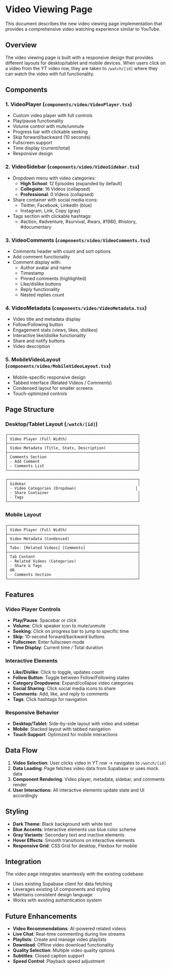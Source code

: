 # Video Viewing Page

This document describes the new video viewing page implementation that provides a comprehensive video watching experience similar to YouTube.

## Overview

The video viewing page is built with a responsive design that provides different layouts for desktop/tablet and mobile devices. When users click on a video from the YT video row, they are taken to `/watch/[id]` where they can watch the video with full functionality.

## Components

### 1. VideoPlayer (`components/video/VideoPlayer.tsx`)
- Custom video player with full controls
- Play/pause functionality
- Volume control with mute/unmute
- Progress bar with clickable seeking
- Skip forward/backward (10 seconds)
- Fullscreen support
- Time display (current/total)
- Responsive design

### 2. VideoSidebar (`components/video/VideoSidebar.tsx`)
- Dropdown menu with video categories:
  - **High School**: 12 Episodes (expanded by default)
  - **Collegiate**: 16 Videos (collapsed)
  - **Professional**: 0 Videos (collapsed)
- Share container with social media icons:
  - Twitter, Facebook, LinkedIn (blue)
  - Instagram, Link, Copy (gray)
- Tags section with clickable hashtags:
  - #action, #adventure, #survival, #wars, #1980, #history, #documentary

### 3. VideoComments (`components/video/VideoComments.tsx`)
- Comments header with count and sort options
- Add comment functionality
- Comment display with:
  - Author avatar and name
  - Timestamp
  - Pinned comments (highlighted)
  - Like/dislike buttons
  - Reply functionality
  - Nested replies count

### 4. VideoMetadata (`components/video/VideoMetadata.tsx`)
- Video title and metadata display
- Follow/Following button
- Engagement stats (views, likes, dislikes)
- Interactive like/dislike functionality
- Share and notify buttons
- Video description

### 5. MobileVideoLayout (`components/video/MobileVideoLayout.tsx`)
- Mobile-specific responsive design
- Tabbed interface (Related Videos / Comments)
- Condensed layout for smaller screens
- Touch-optimized controls

## Page Structure

### Desktop/Tablet Layout (`/watch/[id]`)
```
┌─────────────────────────────────────────────────────────┐
│ Video Player (Full Width)                               │
├─────────────────────────────────────────────────────────┤
│ Video Metadata (Title, Stats, Description)              │
├─────────────────────────────────────────────────────────┤
│ Comments Section                                        │
│ - Add Comment                                           │
│ - Comments List                                         │
└─────────────────────────────────────────────────────────┘

┌─────────────────────────────────────────────────────────┐
│ Sidebar                                                 │
│ - Video Categories (Dropdown)                          │
│ - Share Container                                       │
│ - Tags                                                  │
└─────────────────────────────────────────────────────────┘
```

### Mobile Layout
```
┌─────────────────────────────────────────────────────────┐
│ Video Player (Full Width)                               │
├─────────────────────────────────────────────────────────┤
│ Video Metadata (Condensed)                              │
├─────────────────────────────────────────────────────────┤
│ Tabs: [Related Videos] [Comments]                       │
├─────────────────────────────────────────────────────────┤
│ Tab Content                                             │
│ - Related Videos (Categories)                           │
│ - Share & Tags                                          │
│ OR                                                      │
│ - Comments Section                                      │
└─────────────────────────────────────────────────────────┘
```

## Features

### Video Player Controls
- **Play/Pause**: Spacebar or click
- **Volume**: Click speaker icon to mute/unmute
- **Seeking**: Click on progress bar to jump to specific time
- **Skip**: 10-second forward/backward buttons
- **Fullscreen**: Enter fullscreen mode
- **Time Display**: Current time / Total duration

### Interactive Elements
- **Like/Dislike**: Click to toggle, updates count
- **Follow Button**: Toggle between Follow/Following states
- **Category Dropdowns**: Expand/collapse video categories
- **Social Sharing**: Click social media icons to share
- **Comments**: Add, like, and reply to comments
- **Tags**: Click hashtags for navigation

### Responsive Behavior
- **Desktop/Tablet**: Side-by-side layout with video and sidebar
- **Mobile**: Stacked layout with tabbed navigation
- **Touch Support**: Optimized for mobile interactions

## Data Flow

1. **Video Selection**: User clicks video in YT row → navigates to `/watch/[id]`
2. **Data Loading**: Page fetches video data from Supabase or uses mock data
3. **Component Rendering**: Video player, metadata, sidebar, and comments render
4. **User Interactions**: All interactive elements update state and UI accordingly

## Styling

- **Dark Theme**: Black background with white text
- **Blue Accents**: Interactive elements use blue color scheme
- **Gray Variants**: Secondary text and inactive elements
- **Hover Effects**: Smooth transitions on interactive elements
- **Responsive Grid**: CSS Grid for desktop, Flexbox for mobile

## Integration

The video page integrates seamlessly with the existing codebase:
- Uses existing Supabase client for data fetching
- Leverages existing UI components and styling
- Maintains consistent design language
- Works with existing authentication system

## Future Enhancements

- **Video Recommendations**: AI-powered related videos
- **Live Chat**: Real-time commenting during live streams
- **Playlists**: Create and manage video playlists
- **Download**: Offline video download functionality
- **Quality Selection**: Multiple video quality options
- **Subtitles**: Closed caption support
- **Speed Control**: Playback speed adjustment
